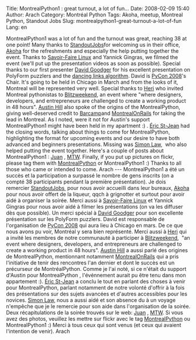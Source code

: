 Title: MontrealPython1 : great turnout, a lot of fun…
Date: 2008-02-09 15:40
Author: Arach
Category: Montréal Python
Tags: Akoha, meetup, Montreal Python, Standout Jobs
Slug: montrealpython1-great-turnout-a-lot-of-fun
Lang: en

MontrealPython1 was a lot of fun and the turnout was great, reaching 38
at one point! Many thanks to [StandoutJobs][]for welcoming us in their
office, [Akoha][] for the refreshments and especially the help putting
together the event. Thanks to [Savoir-Faire Linux][] and Yannick
Gingras, we filmed the event (we'll put up the presentation videos as
soon as possible). Special thanks to our first presenter [David
Goodger][] for his excellent presentation on PolyForm puzzlers and the
[dancing links algorithm][]. David is [PyCon 2008][]'s Chair. It's going
to be held in Chicago in March and from the looks of it, Montreal will
be represented very well. Special thanks to [Heri][] who invited
Montreal pythonistas to [Blitzweekend][], an event where "where
designers, developers, and entrepreneurs are challenged to create a
working product in 48 hours". [Austin Hill][] also spoke of the origins
of the MontrealPython, giving well-deserved credit to [Barcamp][]and
[MontrealOnRails][] for taking the lead in Montreal. As I noted, were it
not for Austin's support MontrealPython1 might have been held in my
apartment :) . [Éric St-Jean][] had the closing words, talking about
things to come for MontrealPython, highlighting the format for upcoming
events and our desire to have both advanced and beginners presentations.
Missing was [Simon Law][],  who also helped putting the event together.
Here's a couple of posts about MontrealPython1 : [Juan][] , [MTW][].
Finally, if you put up pictures on flickr, please tag them with
[MontrealPython][] or MontrealPython1 :) Thanks to all those who came or
intended to come. Arach --- MontrealPython1 a été un succès et la
participation a surpassé le nombre de gens inscrits (on a compté 38
participants pendant la première présentation). Je dois remercier
[StandoutJobs ][StandoutJobs] pour nous avoir accueilli dans leur
bureaux, [Akoha][] pour nous avoir offert de la liqueur, qqch à
grignotter et surtout pour avoir aidé à organiser la soirée. Merci aussi
à [Savoir-Faire Linux][] et Yannick Gingras pour nous avoir aidé à
filmer les présentations (on va les diffuser dès que possible). Un merci
spécial à [David Goodger][] pour son excellente présentation sur les
PolyForm puzzlers. David est responsable de l'organisation de [PyCon
2008][] qui aura lieu à Chicago en mars. De ce que nous avons pu voir,
Montréal y sera bien représenté. Merci aussi à [Heri][] qui a invité les
membres de notre communauté à participer à [Blitzweekend][],  "an event
where designers, developers, and entrepreneurs are challenged to create
a working product in 48 hours". [Austin Hill][] a aussi parlé des
origines de MontrealPython, mentionnant notamment [MontrealOnRails][]
qui a pris l'initiative de tenir des rencontres l'an dernier et dont le
succès est un précurseur de MontréalPython. Comme je l'ai noté, si ce
n'était du support d'Austin pour MontrealPython , l'événnement aurait pu
être tenu dans mon appartement :). [Éric St-Jean][] a conclu le tout en
parlant des choses à venir pour MontrealPython, parlant notamment de
notre volonté d'offrir à la fois des présentations sur des sujets
avancées et d'autres accessibles pour les novices. [Simon Law][], nous a
aussi aidé et son absence du à un voyage n'empêche que je le remercie
pour son aide dans l'organisation de la soirée. Deux récapitulations de
la soirée trouvés sur le web: [Juan][] , [MTW][]. Si vous avez des
photos, veuillez les mettre sur flickr avec le tag [MontrealPython][] ou
MontrealPython1 :) Merci à tous ceux qui sont venus (et ceux qui avaient
l'intention de venir). Arach

  [StandoutJobs]: http://standoutjobs.com "Standout Jobs"
  [Akoha]: http://akoha.org "Akoha"
  [Savoir-Faire Linux]: http://www.savoirfairelinux.com/
    "Savoir-Faire Linux"
  [David Goodger]: http://python.net/~goodger/ "David Goodger"
  [dancing links algorithm]: http://en.wikipedia.org/wiki/Dancing_Links
    "Dancing Links Algorithm (DLX)"
  [PyCon 2008]: http://us.pycon.org/2008/about/ "PyCon 2008"
  [Heri]: http://montrealtechwatch.com/ "Montreal Tech Watch"
  [Blitzweekend]: http://blitzweekend.com/ "BlitzWeekEnd"
  [Austin Hill]: http://www.billionswithzeroknowledge.com/
    "Austin Hill's blog"
  [Barcamp]: http://barcampmontreal.org "BarCampMontreal"
  [MontrealOnRails]: http://montrealonrails.com "Montreal On Rails"
  [Éric St-Jean]: http://wwd.ca/ "Eric St-Jean"
  [Simon Law]: http://sfllaw.livejournal.com/ "Simon Law"
  [Juan]: http://jdilelle.wordpress.com/2008/02/08/back-to-montreal-with-python-fun/
    "Juan's blog"
  [MTW]: http://montrealtechwatch.com/2008/02/08/montrealpython1-gathers-local-python-community/
    "Montreal Tech Watch"
  [MontrealPython]: http://flickr.com/search/?q=montrealpython+&m=tags
    "Montreal Python on Flickr"
